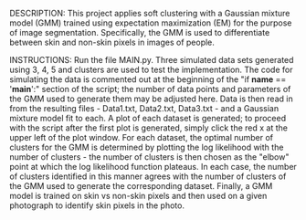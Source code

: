 DESCRIPTION: This project applies soft clustering with a Gaussian mixture model (GMM) trained using expectation maximization (EM) for the purpose of image segmentation. Specifically, the GMM is used to differentiate between skin and non-skin pixels in images of people. 

INSTRUCTIONS: Run the file MAIN.py. Three simulated data sets generated using 3, 4, 5 and clusters are used to test the implementation. The code for simulating the data is commented out at the beginning of the "if __name__ == '__main__':" section of the script; the number of data points and parameters of the GMM used to generate them may be adjusted here. Data is then read in from the resulting files - Data1.txt, Data2.txt, Data3.txt - and a Gaussian mixture model fit to each. A plot of each dataset is generated; to proceed with the script after the first plot is generated, simply click the red x at the upper left of the plot window. For each dataset, the optimal number of clusters for the GMM is determined by plotting the log likelihood with the number of clusters - the number of clusters is then chosen as the "elbow" point at which the log likelihood function plateaus. In each case, the number of clusters identified in this manner agrees with the number of clusters of the GMM used to generate the corresponding dataset. Finally, a GMM model is trained on skin vs non-skin pixels and then used on a given photograph to identify skin pixels in the photo.  
